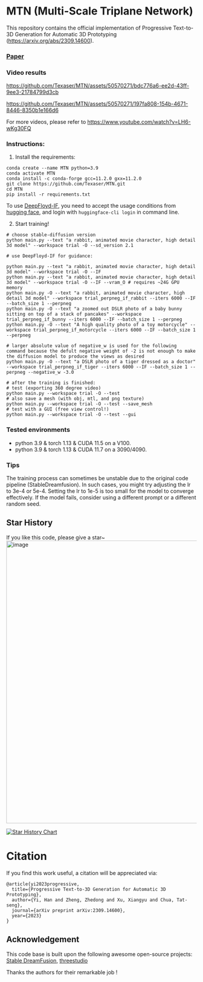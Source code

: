 # MTN (Multi-Scale Triplane Network)
This repository contains the official implementation of Progressive Text-to-3D Generation for Automatic 3D Prototyping (https://arxiv.org/abs/2309.14600).
### [Paper](https://arxiv.org/abs/2309.14600)

### Video results


https://github.com/Texaser/MTN/assets/50570271/bdc776a6-ee2d-43ff-9ee3-21784799d3cb

https://github.com/Texaser/MTN/assets/50570271/197fa808-154b-4671-8446-8350b1e166d6



For more videos, please refer to https://www.youtube.com/watch?v=LH6-wKg30FQ

### Instructions:
1. Install the requirements:
```
conda create --name MTN python=3.9
conda activate MTN
conda install -c conda-forge gcc=11.2.0 gxx=11.2.0
git clone https://github.com/Texaser/MTN.git
cd MTN
pip install -r requirements.txt
```
To use [DeepFloyd-IF](https://github.com/deep-floyd/IF), you need to accept the usage conditions from [hugging face](https://huggingface.co/DeepFloyd/IF-I-XL-v1.0), and login with `huggingface-cli login` in command line.

2. Start training!
```
# choose stable-diffusion version
python main.py --text "a rabbit, animated movie character, high detail 3d model" --workspace trial -O --sd_version 2.1

# use DeepFloyd-IF for guidance:

python main.py --text "a rabbit, animated movie character, high detail 3d model" --workspace trial -O --IF
python main.py --text "a rabbit, animated movie character, high detail 3d model" --workspace trial -O --IF --vram_O # requires ~24G GPU memory
python main.py -O --text "a rabbit, animated movie character, high detail 3d model" --workspace trial_perpneg_if_rabbit --iters 6000 --IF --batch_size 1 --perpneg
python main.py -O --text "a zoomed out DSLR photo of a baby bunny sitting on top of a stack of pancakes" --workspace trial_perpneg_if_bunny --iters 6000 --IF --batch_size 1 --perpneg
python main.py -O --text "A high quality photo of a toy motorcycle" --workspace trial_perpneg_if_motorcycle --iters 6000 --IF --batch_size 1 --perpneg

# larger absolute value of negative_w is used for the following command because the defult negative weight of -2 is not enough to make the diffusion model to produce the views as desired
python main.py -O --text "a DSLR photo of a tiger dressed as a doctor" --workspace trial_perpneg_if_tiger --iters 6000 --IF --batch_size 1 --perpneg --negative_w -3.0

# after the training is finished:
# test (exporting 360 degree video)
python main.py --workspace trial -O --test
# also save a mesh (with obj, mtl, and png texture)
python main.py --workspace trial -O --test --save_mesh
# test with a GUI (free view control!)
python main.py --workspace trial -O --test --gui
```
### Tested environments
* python 3.9 & torch 1.13 & CUDA 11.5 on a V100.
* python 3.9 & torch 1.13 & CUDA 11.7 on a 3090/4090. 

### Tips
The training process can sometimes be unstable due to the original code pipeline (StableDreamfusion). In such cases, you might try adjusting the lr to 3e-4 or 5e-4. Setting the lr to 1e-5 is too small for the model to converge effectively. If the model fails, consider using a different prompt or a different random seed.

## Star History
If you like this code, please give a star~
<img width="749" alt="image" src="https://github.com/user-attachments/assets/edcaf836-ac45-49f9-9a64-59fbf599a28d" />

[![Star History Chart](https://api.star-history.com/svg?repos=Texaser/MTN&type=Date)](https://www.star-history.com/#Texaser/MTN&Date)

# Citation

If you find this work useful, a citation will be appreciated via:
```
@article{yi2023progressive,
  title={Progressive Text-to-3D Generation for Automatic 3D Prototyping},
  author={Yi, Han and Zheng, Zhedong and Xu, Xiangyu and Chua, Tat-seng},
  journal={arXiv preprint arXiv:2309.14600},
  year={2023}
}
```

## Acknowledgement
This code base is built upon the following awesome open-source projects:
[Stable DreamFusion](https://github.com/ashawkey/stable-dreamfusion),
[threestudio](https://github.com/threestudio-project/threestudio)

Thanks the authors for their remarkable job !
